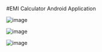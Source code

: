 #EMI Calculator Android Application

![image](https://github.com/anvita-kumar30/EMIcalculatorAndroidApp/assets/109106936/a0385f72-6ea0-484c-a06d-5d54761980c9)

![image](https://github.com/anvita-kumar30/EMIcalculatorAndroidApp/assets/109106936/efbda380-3edd-4973-84d5-d42dce9bde77)

![image](https://github.com/anvita-kumar30/EMIcalculatorAndroidApp/assets/109106936/29411ddf-356c-431d-8dd7-f806cb48ee7e)

